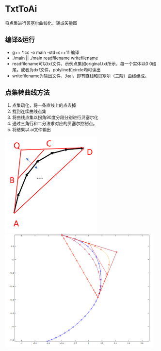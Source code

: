 # TxtToAi

将点集进行贝塞尔曲线化，转成矢量图

## 编译&运行

- g++ *.cc  -o main -std=c++11   编译
- ./main || ./main readfilename writefilename
- readfilename可以txt文件，示例点集如original.txt所示，每一个实体以0 0结尾，或者为dxf文件，polyline和circle均可读出
- writefilename为输出文件，为ai，即有直线和贝塞尔（三阶）曲线组成。

## 点集转曲线方法

1. 点集疏化，将一条直线上的点去掉
2. 找到连续曲线点集
3. 将曲线点集以拐角90度分段分别进行贝塞尔化
4. 通过三角行和二分法求对应的贝塞尔控制点。
5. 将结果以.ai文件输出

<img src="jpg/图片1.jpg.png" alt="图片1.jpg" style="zoom:67%;" />

<img src="jpg/image-20200408152024184.png" alt="image-20200408152024184" style="zoom:67%;" />